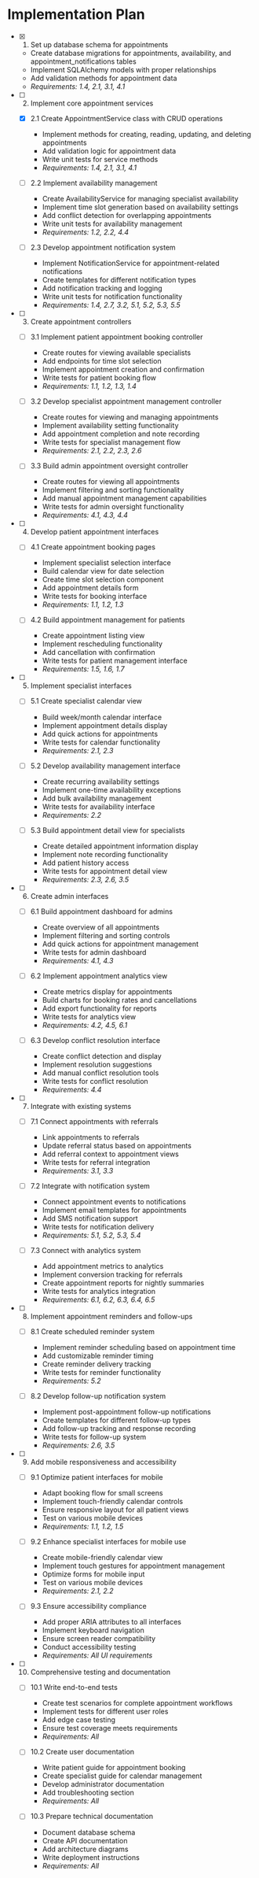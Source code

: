# Implementation Plan

- [x] 1. Set up database schema for appointments
  - Create database migrations for appointments, availability, and appointment_notifications tables
  - Implement SQLAlchemy models with proper relationships
  - Add validation methods for appointment data
  - _Requirements: 1.4, 2.1, 3.1, 4.1_

- [ ] 2. Implement core appointment services
  - [x] 2.1 Create AppointmentService class with CRUD operations
    - Implement methods for creating, reading, updating, and deleting appointments
    - Add validation logic for appointment data
    - Write unit tests for service methods
    - _Requirements: 1.4, 2.1, 3.1, 4.1_

  - [ ] 2.2 Implement availability management
    - Create AvailabilityService for managing specialist availability
    - Implement time slot generation based on availability settings
    - Add conflict detection for overlapping appointments
    - Write unit tests for availability management
    - _Requirements: 1.2, 2.2, 4.4_

  - [ ] 2.3 Develop appointment notification system
    - Implement NotificationService for appointment-related notifications
    - Create templates for different notification types
    - Add notification tracking and logging
    - Write unit tests for notification functionality
    - _Requirements: 1.4, 2.7, 3.2, 5.1, 5.2, 5.3, 5.5_

- [ ] 3. Create appointment controllers
  - [ ] 3.1 Implement patient appointment booking controller
    - Create routes for viewing available specialists
    - Add endpoints for time slot selection
    - Implement appointment creation and confirmation
    - Write tests for patient booking flow
    - _Requirements: 1.1, 1.2, 1.3, 1.4_

  - [ ] 3.2 Develop specialist appointment management controller
    - Create routes for viewing and managing appointments
    - Implement availability setting functionality
    - Add appointment completion and note recording
    - Write tests for specialist management flow
    - _Requirements: 2.1, 2.2, 2.3, 2.6_

  - [ ] 3.3 Build admin appointment oversight controller
    - Create routes for viewing all appointments
    - Implement filtering and sorting functionality
    - Add manual appointment management capabilities
    - Write tests for admin oversight functionality
    - _Requirements: 4.1, 4.3, 4.4_

- [ ] 4. Develop patient appointment interfaces
  - [ ] 4.1 Create appointment booking pages
    - Implement specialist selection interface
    - Build calendar view for date selection
    - Create time slot selection component
    - Add appointment details form
    - Write tests for booking interface
    - _Requirements: 1.1, 1.2, 1.3_

  - [ ] 4.2 Build appointment management for patients
    - Create appointment listing view
    - Implement rescheduling functionality
    - Add cancellation with confirmation
    - Write tests for patient management interface
    - _Requirements: 1.5, 1.6, 1.7_

- [ ] 5. Implement specialist interfaces
  - [ ] 5.1 Create specialist calendar view
    - Build week/month calendar interface
    - Implement appointment details display
    - Add quick actions for appointments
    - Write tests for calendar functionality
    - _Requirements: 2.1, 2.3_

  - [ ] 5.2 Develop availability management interface
    - Create recurring availability settings
    - Implement one-time availability exceptions
    - Add bulk availability management
    - Write tests for availability interface
    - _Requirements: 2.2_

  - [ ] 5.3 Build appointment detail view for specialists
    - Create detailed appointment information display
    - Implement note recording functionality
    - Add patient history access
    - Write tests for appointment detail view
    - _Requirements: 2.3, 2.6, 3.5_

- [ ] 6. Create admin interfaces
  - [ ] 6.1 Build appointment dashboard for admins
    - Create overview of all appointments
    - Implement filtering and sorting controls
    - Add quick actions for appointment management
    - Write tests for admin dashboard
    - _Requirements: 4.1, 4.3_

  - [ ] 6.2 Implement appointment analytics view
    - Create metrics display for appointments
    - Build charts for booking rates and cancellations
    - Add export functionality for reports
    - Write tests for analytics view
    - _Requirements: 4.2, 4.5, 6.1_

  - [ ] 6.3 Develop conflict resolution interface
    - Create conflict detection and display
    - Implement resolution suggestions
    - Add manual conflict resolution tools
    - Write tests for conflict resolution
    - _Requirements: 4.4_

- [ ] 7. Integrate with existing systems
  - [ ] 7.1 Connect appointments with referrals
    - Link appointments to referrals
    - Update referral status based on appointments
    - Add referral context to appointment views
    - Write tests for referral integration
    - _Requirements: 3.1, 3.3_

  - [ ] 7.2 Integrate with notification system
    - Connect appointment events to notifications
    - Implement email templates for appointments
    - Add SMS notification support
    - Write tests for notification delivery
    - _Requirements: 5.1, 5.2, 5.3, 5.4_

  - [ ] 7.3 Connect with analytics system
    - Add appointment metrics to analytics
    - Implement conversion tracking for referrals
    - Create appointment reports for nightly summaries
    - Write tests for analytics integration
    - _Requirements: 6.1, 6.2, 6.3, 6.4, 6.5_

- [ ] 8. Implement appointment reminders and follow-ups
  - [ ] 8.1 Create scheduled reminder system
    - Implement reminder scheduling based on appointment time
    - Add customizable reminder timing
    - Create reminder delivery tracking
    - Write tests for reminder functionality
    - _Requirements: 5.2_

  - [ ] 8.2 Develop follow-up notification system
    - Implement post-appointment follow-up notifications
    - Create templates for different follow-up types
    - Add follow-up tracking and response recording
    - Write tests for follow-up system
    - _Requirements: 2.6, 3.5_

- [ ] 9. Add mobile responsiveness and accessibility
  - [ ] 9.1 Optimize patient interfaces for mobile
    - Adapt booking flow for small screens
    - Implement touch-friendly calendar controls
    - Ensure responsive layout for all patient views
    - Test on various mobile devices
    - _Requirements: 1.1, 1.2, 1.5_

  - [ ] 9.2 Enhance specialist interfaces for mobile use
    - Create mobile-friendly calendar view
    - Implement touch gestures for appointment management
    - Optimize forms for mobile input
    - Test on various mobile devices
    - _Requirements: 2.1, 2.2_

  - [ ] 9.3 Ensure accessibility compliance
    - Add proper ARIA attributes to all interfaces
    - Implement keyboard navigation
    - Ensure screen reader compatibility
    - Conduct accessibility testing
    - _Requirements: All UI requirements_

- [ ] 10. Comprehensive testing and documentation
  - [ ] 10.1 Write end-to-end tests
    - Create test scenarios for complete appointment workflows
    - Implement tests for different user roles
    - Add edge case testing
    - Ensure test coverage meets requirements
    - _Requirements: All_

  - [ ] 10.2 Create user documentation
    - Write patient guide for appointment booking
    - Create specialist guide for calendar management
    - Develop administrator documentation
    - Add troubleshooting section
    - _Requirements: All_

  - [ ] 10.3 Prepare technical documentation
    - Document database schema
    - Create API documentation
    - Add architecture diagrams
    - Write deployment instructions
    - _Requirements: All_